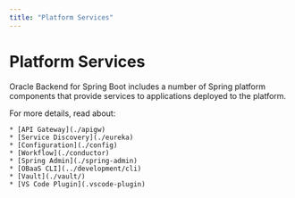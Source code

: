 ```yaml
---
title: "Platform Services"
---
```


# Platform Services

Oracle Backend for Spring Boot includes a number of Spring platform components that provide services to applications deployed to the platform.

For more details, read about:

    * [API Gateway](./apigw)
    * [Service Discovery](./eureka)
    * [Configuration](./config)
    * [Workflow](./conductor)
    * [Spring Admin](./spring-admin)
    * [OBaaS CLI](../development/cli)
    * [Vault](./vault/)
	* [VS Code Plugin](.vscode-plugin)

